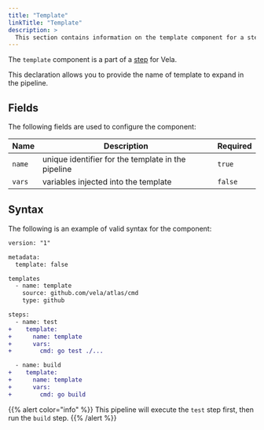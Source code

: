 ```yaml
---
title: "Template"
linkTitle: "Template"
description: >
  This section contains information on the template component for a step.
---
```


The `template` component is a part of a [step](/docs/usage/concepts/pipeline/steps) for Vela.

This declaration allows you to provide the name of template to expand in the pipeline.

## Fields

The following fields are used to configure the component:

| Name     | Description                                        | Required |
| -------- | -------------------------------------------------- | -------- |
| `name`   | unique identifier for the template in the pipeline | `true`   |
| `vars`   | variables injected into the template               | `false`  |

## Syntax

The following is an example of valid syntax for the component:

```diff
version: "1"

metadata:
  template: false

templates
  - name: template
    source: github.com/vela/atlas/cmd
    type: github

steps:
  - name: test
+    template:
+      name: template
+      vars:
+        cmd: go test ./...

  - name: build
+    template:
+      name: template
+      vars:
+        cmd: go build
```

{{% alert color="info" %}}
This pipeline will execute the `test` step first, then run the `build` step.
{{% /alert %}}
